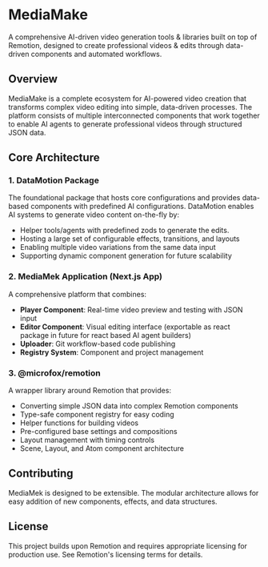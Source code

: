 # MediaMake

A comprehensive AI-driven video generation tools & libraries built on top of Remotion, designed to create professional videos & edits through data-driven components and automated workflows.

## Overview

MediaMake is a complete ecosystem for AI-powered video creation that transforms complex video editing into simple, data-driven processes. The platform consists of multiple interconnected components that work together to enable AI agents to generate professional videos through structured JSON data.

## Core Architecture

### 1. DataMotion Package

The foundational package that hosts core configurations and provides data-based components with predefined AI configurations. DataMotion enables AI systems to generate video content on-the-fly by:

- Helper tools/agents with predefined zods to generate the edits.
- Hosting a large set of configurable effects, transitions, and layouts
- Enabling multiple video variations from the same data input
- Supporting dynamic component generation for future scalability

### 2. MediaMek Application (Next.js App)

A comprehensive platform that combines:

- **Player Component**: Real-time video preview and testing with JSON input
- **Editor Component**: Visual editing interface (exportable as react package in future for react based AI agent builders)
- **Uploader**: Git workflow-based code publishing
- **Registry System**: Component and project management

### 3. @microfox/remotion

A wrapper library around Remotion that provides:

- Converting simple JSON data into complex Remotion components
- Type-safe component registry for easy coding
- Helper functions for building videos
- Pre-configured base settings and compositions
- Layout management with timing controls
- Scene, Layout, and Atom component architecture

## Contributing

MediaMek is designed to be extensible. The modular architecture allows for easy addition of new components, effects, and data structures.

## License

This project builds upon Remotion and requires appropriate licensing for production use. See Remotion's licensing terms for details.
